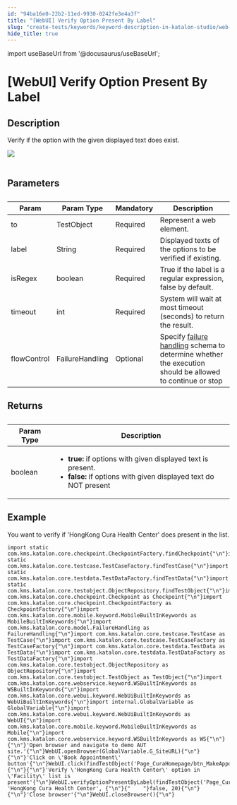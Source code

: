 ```yaml
---
id: "94ba16e0-22b2-11ed-9930-0242fe3e4a3f"
title: "[WebUI] Verify Option Present By Label"
slug: "create-tests/keywords/keyword-description-in-katalon-studio/web-ui-keywords/webui-verify-option-present-by-label"
hide_title: true
---
```

import useBaseUrl from '@docusaurus/useBaseUrl';


# <a id="id_0" class="anchor_top_offset"/><a id="ariaid-title1" class="anchor_top_offset"/>[WebUI] Verify Option Present By Label


## <a id="id_0__id_1" class="anchor_top_offset"/>Description

              
<p xmlns="http://www.w3.org/1999/xhtml" className="p">Verify if the option with the given displayed text does   exist.</p> 
      
<p xmlns="http://www.w3.org/1999/xhtml" className="p">   <img className="image" src={useBaseUrl("https://github.com/katalon-studio/docs-images/raw/master/katalon-studio/docs/webui-verify-option-present-by-label/label.jpg")} /><br /><br /> </p> 
      

## <a id="id_0__id_2" class="anchor_top_offset"/>Parameters

              
<table xmlns="http://www.w3.org/1999/xhtml" className="table anchor_top_offset" id="id_0__40461d9b-51d8-4800-b1e6-da0b04abad6a"><caption /><thead className="thead"><tr className><th className="entry anchor_top_offset" id="id_0__40461d9b-51d8-4800-b1e6-da0b04abad6a__entry__1">Param</th><th className="entry anchor_top_offset" id="id_0__40461d9b-51d8-4800-b1e6-da0b04abad6a__entry__2">Param Type</th><th className="entry anchor_top_offset" id="id_0__40461d9b-51d8-4800-b1e6-da0b04abad6a__entry__3">Mandatory</th><th className="entry anchor_top_offset" id="id_0__40461d9b-51d8-4800-b1e6-da0b04abad6a__entry__4">Description</th></tr></thead><tbody className="tbody"><tr className><td className="entry" headers="id_0__40461d9b-51d8-4800-b1e6-da0b04abad6a__entry__1 id_0__40461d9b-51d8-4800-b1e6-da0b04abad6a__entry__2 id_0__40461d9b-51d8-4800-b1e6-da0b04abad6a__entry__3 id_0__40461d9b-51d8-4800-b1e6-da0b04abad6a__entry__4 ">to</td><td className="entry" headers="id_0__40461d9b-51d8-4800-b1e6-da0b04abad6a__entry__1 id_0__40461d9b-51d8-4800-b1e6-da0b04abad6a__entry__2 id_0__40461d9b-51d8-4800-b1e6-da0b04abad6a__entry__3 id_0__40461d9b-51d8-4800-b1e6-da0b04abad6a__entry__4 ">TestObject</td><td className="entry" headers="id_0__40461d9b-51d8-4800-b1e6-da0b04abad6a__entry__1 id_0__40461d9b-51d8-4800-b1e6-da0b04abad6a__entry__2 id_0__40461d9b-51d8-4800-b1e6-da0b04abad6a__entry__3 id_0__40461d9b-51d8-4800-b1e6-da0b04abad6a__entry__4 ">Required</td><td className="entry" headers="id_0__40461d9b-51d8-4800-b1e6-da0b04abad6a__entry__1 id_0__40461d9b-51d8-4800-b1e6-da0b04abad6a__entry__2 id_0__40461d9b-51d8-4800-b1e6-da0b04abad6a__entry__3 id_0__40461d9b-51d8-4800-b1e6-da0b04abad6a__entry__4 ">Represent a web element.</td></tr><tr className><td className="entry" headers="id_0__40461d9b-51d8-4800-b1e6-da0b04abad6a__entry__1 id_0__40461d9b-51d8-4800-b1e6-da0b04abad6a__entry__2 id_0__40461d9b-51d8-4800-b1e6-da0b04abad6a__entry__3 id_0__40461d9b-51d8-4800-b1e6-da0b04abad6a__entry__4 ">label</td><td className="entry" headers="id_0__40461d9b-51d8-4800-b1e6-da0b04abad6a__entry__1 id_0__40461d9b-51d8-4800-b1e6-da0b04abad6a__entry__2 id_0__40461d9b-51d8-4800-b1e6-da0b04abad6a__entry__3 id_0__40461d9b-51d8-4800-b1e6-da0b04abad6a__entry__4 ">String</td><td className="entry" headers="id_0__40461d9b-51d8-4800-b1e6-da0b04abad6a__entry__1 id_0__40461d9b-51d8-4800-b1e6-da0b04abad6a__entry__2 id_0__40461d9b-51d8-4800-b1e6-da0b04abad6a__entry__3 id_0__40461d9b-51d8-4800-b1e6-da0b04abad6a__entry__4 ">Required</td><td className="entry" headers="id_0__40461d9b-51d8-4800-b1e6-da0b04abad6a__entry__1 id_0__40461d9b-51d8-4800-b1e6-da0b04abad6a__entry__2 id_0__40461d9b-51d8-4800-b1e6-da0b04abad6a__entry__3 id_0__40461d9b-51d8-4800-b1e6-da0b04abad6a__entry__4 ">Displayed texts of the options to be verified if existing.</td></tr><tr className><td className="entry" headers="id_0__40461d9b-51d8-4800-b1e6-da0b04abad6a__entry__1 id_0__40461d9b-51d8-4800-b1e6-da0b04abad6a__entry__2 id_0__40461d9b-51d8-4800-b1e6-da0b04abad6a__entry__3 id_0__40461d9b-51d8-4800-b1e6-da0b04abad6a__entry__4 ">isRegex</td><td className="entry" headers="id_0__40461d9b-51d8-4800-b1e6-da0b04abad6a__entry__1 id_0__40461d9b-51d8-4800-b1e6-da0b04abad6a__entry__2 id_0__40461d9b-51d8-4800-b1e6-da0b04abad6a__entry__3 id_0__40461d9b-51d8-4800-b1e6-da0b04abad6a__entry__4 ">boolean</td><td className="entry" headers="id_0__40461d9b-51d8-4800-b1e6-da0b04abad6a__entry__1 id_0__40461d9b-51d8-4800-b1e6-da0b04abad6a__entry__2 id_0__40461d9b-51d8-4800-b1e6-da0b04abad6a__entry__3 id_0__40461d9b-51d8-4800-b1e6-da0b04abad6a__entry__4 ">Required</td><td className="entry" headers="id_0__40461d9b-51d8-4800-b1e6-da0b04abad6a__entry__1 id_0__40461d9b-51d8-4800-b1e6-da0b04abad6a__entry__2 id_0__40461d9b-51d8-4800-b1e6-da0b04abad6a__entry__3 id_0__40461d9b-51d8-4800-b1e6-da0b04abad6a__entry__4 ">True if the label is a regular expression, false by         default.</td></tr><tr className><td className="entry" headers="id_0__40461d9b-51d8-4800-b1e6-da0b04abad6a__entry__1 id_0__40461d9b-51d8-4800-b1e6-da0b04abad6a__entry__2 id_0__40461d9b-51d8-4800-b1e6-da0b04abad6a__entry__3 id_0__40461d9b-51d8-4800-b1e6-da0b04abad6a__entry__4 ">timeout</td><td className="entry" headers="id_0__40461d9b-51d8-4800-b1e6-da0b04abad6a__entry__1 id_0__40461d9b-51d8-4800-b1e6-da0b04abad6a__entry__2 id_0__40461d9b-51d8-4800-b1e6-da0b04abad6a__entry__3 id_0__40461d9b-51d8-4800-b1e6-da0b04abad6a__entry__4 ">int</td><td className="entry" headers="id_0__40461d9b-51d8-4800-b1e6-da0b04abad6a__entry__1 id_0__40461d9b-51d8-4800-b1e6-da0b04abad6a__entry__2 id_0__40461d9b-51d8-4800-b1e6-da0b04abad6a__entry__3 id_0__40461d9b-51d8-4800-b1e6-da0b04abad6a__entry__4 ">Required</td><td className="entry" headers="id_0__40461d9b-51d8-4800-b1e6-da0b04abad6a__entry__1 id_0__40461d9b-51d8-4800-b1e6-da0b04abad6a__entry__2 id_0__40461d9b-51d8-4800-b1e6-da0b04abad6a__entry__3 id_0__40461d9b-51d8-4800-b1e6-da0b04abad6a__entry__4 ">System will wait at most timeout (seconds) to return the         result.</td></tr><tr className><td className="entry" headers="id_0__40461d9b-51d8-4800-b1e6-da0b04abad6a__entry__1 id_0__40461d9b-51d8-4800-b1e6-da0b04abad6a__entry__2 id_0__40461d9b-51d8-4800-b1e6-da0b04abad6a__entry__3 id_0__40461d9b-51d8-4800-b1e6-da0b04abad6a__entry__4 ">flowControl</td><td className="entry" headers="id_0__40461d9b-51d8-4800-b1e6-da0b04abad6a__entry__1 id_0__40461d9b-51d8-4800-b1e6-da0b04abad6a__entry__2 id_0__40461d9b-51d8-4800-b1e6-da0b04abad6a__entry__3 id_0__40461d9b-51d8-4800-b1e6-da0b04abad6a__entry__4 ">FailureHandling</td><td className="entry" headers="id_0__40461d9b-51d8-4800-b1e6-da0b04abad6a__entry__1 id_0__40461d9b-51d8-4800-b1e6-da0b04abad6a__entry__2 id_0__40461d9b-51d8-4800-b1e6-da0b04abad6a__entry__3 id_0__40461d9b-51d8-4800-b1e6-da0b04abad6a__entry__4 ">Optional</td><td className="entry" headers="id_0__40461d9b-51d8-4800-b1e6-da0b04abad6a__entry__1 id_0__40461d9b-51d8-4800-b1e6-da0b04abad6a__entry__2 id_0__40461d9b-51d8-4800-b1e6-da0b04abad6a__entry__3 id_0__40461d9b-51d8-4800-b1e6-da0b04abad6a__entry__4 ">Specify <a className="xref" href="/maintain/configure-failure-handling-settings-in-katalon-studio">failure handling</a> schema to         determine whether the execution should be allowed to continue or         stop</td></tr></tbody></table> 
      

## <a id="id_0__id_3" class="anchor_top_offset"/>Returns

              
<table xmlns="http://www.w3.org/1999/xhtml" className="table anchor_top_offset" id="id_0__b448f9a0-5654-418f-8ede-c000b1f46387"><caption /><thead className="thead"><tr className><th className="entry anchor_top_offset" id="id_0__b448f9a0-5654-418f-8ede-c000b1f46387__entry__1">Param Type</th><th className="entry anchor_top_offset" id="id_0__b448f9a0-5654-418f-8ede-c000b1f46387__entry__2">Description</th></tr></thead><tbody className="tbody"><tr className><td className="entry" headers="id_0__b448f9a0-5654-418f-8ede-c000b1f46387__entry__1 id_0__b448f9a0-5654-418f-8ede-c000b1f46387__entry__2 ">boolean</td><td className="entry" headers="id_0__b448f9a0-5654-418f-8ede-c000b1f46387__entry__1 id_0__b448f9a0-5654-418f-8ede-c000b1f46387__entry__2 ">         <ul className="ul"><li className="li">             <strong className="ph b">true:</strong> if options with given displayed             text is present.</li><li className="li">             <strong className="ph b">false:</strong> if options with given displayed             text do NOT present</li></ul>       </td></tr></tbody></table> 
      

## <a id="id_0__id_4" class="anchor_top_offset"/>Example

              
<p xmlns="http://www.w3.org/1999/xhtml" className="p">You want to verify if 'HongKong Cura Health Center' does present   in the list.</p> 
              
<pre xmlns="http://www.w3.org/1999/xhtml" className="pre codeblock"><code>import static com.kms.katalon.core.checkpoint.CheckpointFactory.findCheckpoint{"\n"}import static com.kms.katalon.core.testcase.TestCaseFactory.findTestCase{"\n"}import static com.kms.katalon.core.testdata.TestDataFactory.findTestData{"\n"}import static com.kms.katalon.core.testobject.ObjectRepository.findTestObject{"\n"}import com.kms.katalon.core.checkpoint.Checkpoint as Checkpoint{"\n"}import com.kms.katalon.core.checkpoint.CheckpointFactory as CheckpointFactory{"\n"}import com.kms.katalon.core.mobile.keyword.MobileBuiltInKeywords as MobileBuiltInKeywords{"\n"}import com.kms.katalon.core.model.FailureHandling as FailureHandling{"\n"}import com.kms.katalon.core.testcase.TestCase as TestCase{"\n"}import com.kms.katalon.core.testcase.TestCaseFactory as TestCaseFactory{"\n"}import com.kms.katalon.core.testdata.TestData as TestData{"\n"}import com.kms.katalon.core.testdata.TestDataFactory as TestDataFactory{"\n"}import com.kms.katalon.core.testobject.ObjectRepository as ObjectRepository{"\n"}import com.kms.katalon.core.testobject.TestObject as TestObject{"\n"}import com.kms.katalon.core.webservice.keyword.WSBuiltInKeywords as WSBuiltInKeywords{"\n"}import com.kms.katalon.core.webui.keyword.WebUiBuiltInKeywords as WebUiBuiltInKeywords{"\n"}import internal.GlobalVariable as GlobalVariable{"\n"}import com.kms.katalon.core.webui.keyword.WebUiBuiltInKeywords as WebUI{"\n"}import com.kms.katalon.core.mobile.keyword.MobileBuiltInKeywords as Mobile{"\n"}import com.kms.katalon.core.webservice.keyword.WSBuiltInKeywords as WS{"\n"}{"\n"}'Open browser and navigate to demo AUT site.'{"\n"}WebUI.openBrowser(GlobalVariable.G_SiteURL){"\n"}{"\n"}'Click on \'Book Appointment\' button'{"\n"}WebUI.click(findTestObject('Page_CuraHomepage/btn_MakeAppointment')){"\n"}{"\n"}'Verify \'HongKong Cura Health Center\' option in \'Facility\' list is present'{"\n"}WebUI.verifyOptionPresentByLabel(findTestObject('Page_CuraAppointment/lst_Facility'), 'HongKong Cura Health Center', {"\n"}{"    "}false, 20){"\n"}{"\n"}'Close browser'{"\n"}WebUI.closeBrowser(){"\n"}</code></pre> 
            
